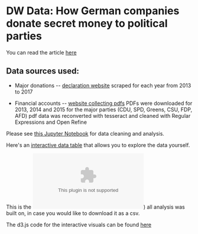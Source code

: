 # DW Data: How German companies donate secret money to political parties 

You can read the article [here](http://www.dw.com/en/dw-exclusive-how-german-companies-donate-secret-money-to-political-parties/a-40610200)


## Data sources used:

* Major donations -- [declaration website](https://www.bundestag.de/parlament/praesidium/parteienfinanzierung/fundstellen50000) scraped for each year from 2013 to 2017

* Financial accounts -- [website collecting pdfs](https://www.bundestag.de/parlament/praesidium/parteienfinanzierung/rechenschaftsberichte/) PDFs were downloaded for 2013, 2014 and 2015 for the major parties (CDU, SPD, Greens, CSU, FDP, AFD) pdf data was reconverted with tesseract and cleaned with Regular Expressions and Open Refine 

Please see [this Jupyter Notebook](https://github.com/gcgruen/DW_Data-DonationsToGermanParties/blob/master/Parteispenden.ipynb) for data cleaning and analysis.

Here's an [interactive data table](https://gcgruen.github.io/datatable-party-donations/) that allows you to explore the data yourself.

This is the ![final dataset](data/ALL-DONATION-DATA-COMPILED.csv)) all analysis was built on, in case you would like to download it as a csv.

The d3.js code for the interactive visuals can be found [here](https://github.com/gcgruen/DW_Data-DonationsToGermanParties/tree/master/interactive_visuals_EN_Desktop)
